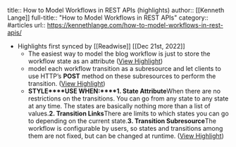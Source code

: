 title:: How to Model Workflows in REST APIs (highlights)
author:: [[Kenneth Lange]]
full-title:: "How to Model Workflows in REST APIs"
category:: #articles
url:: https://kennethlange.com/how-to-model-workflows-in-rest-apis/

- Highlights first synced by [[Readwise]] [[Dec 21st, 2022]]
	- The easiest way to model the blog workflow is just to store the workflow state as an attribute ([View Highlight](https://read.readwise.io/read/01gms0m1nv2raz7ns2d27r1k2j))
	- model each workflow transition as a subresource and let clients to use HTTP’s **POST** method on these subresources to perform the transition. ([View Highlight](https://read.readwise.io/read/01gms0p0d94abac4cz6y0drkrp))
	- **STYLE****USE WHEN:****1. State Attribute**When there are no restrictions on the transitions. You can go from any state to any state at any time. The states are basically nothing more than a list of values.**2. Transition Links**There are limits to which states you can go to depending on the current state.**3. Transition Subresource**The workflow is configurable by users, so states and transitions among them are not fixed, but can be changed at runtime. ([View Highlight](https://read.readwise.io/read/01gms0r7mpena39jab53035hng))